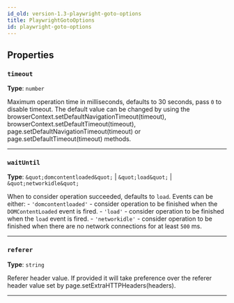 ```yaml
---
id_old: version-1.3-playwright-goto-options
title: PlaywrightGotoOptions
id: playwright-goto-options
---
```


<a name="playwrightgotooptions"></a>

## Properties

### `timeout`

**Type**: `number`

Maximum operation time in milliseconds, defaults to 30 seconds, pass `0` to disable timeout. The default value can be changed by using the
browserContext.setDefaultNavigationTimeout(timeout), browserContext.setDefaultTimeout(timeout), page.setDefaultNavigationTimeout(timeout) or
page.setDefaultTimeout(timeout) methods.

---

### `waitUntil`

**Type**: `&quot;domcontentloaded&quot;` | `&quot;load&quot;` | `&quot;networkidle&quot;`

When to consider operation succeeded, defaults to `load`. Events can be either: - `'domcontentloaded'` - consider operation to be finished when the
`DOMContentLoaded` event is fired. - `'load'` - consider operation to be finished when the `load` event is fired. - `'networkidle'` - consider
operation to be finished when there are no network connections for at least `500` ms.

---

### `referer`

**Type**: `string`

Referer header value. If provided it will take preference over the referer header value set by page.setExtraHTTPHeaders(headers).

---
